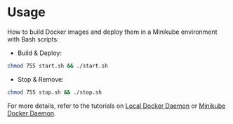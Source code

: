 # Usage

How to build Docker images and deploy them in a Minikube environment with Bash scripts:

* Build & Deploy: 
```bash
chmod 755 start.sh && ./start.sh
```

* Stop & Remove:
```bash
chmod 755 stop.sh && ./stop.sh
```

For more details, refer to the tutorials on [Local Docker Daemon](https://github.com/LamSut/Play-with-Containers/blob/main/2.mysql/tutorial-local.md) or [Minikube Docker Daemon](https://github.com/LamSut/Play-with-Containers/blob/main/2.mysql/tutorial-minikube.md).
